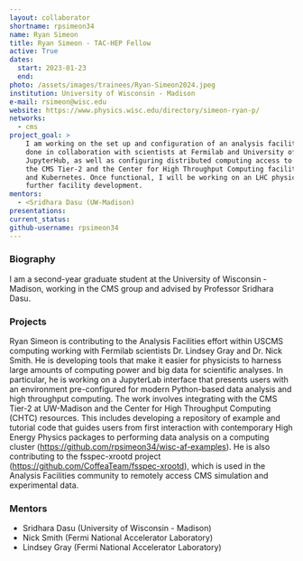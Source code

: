 ```yaml
---
layout: collaborator
shortname: rpsimeon34
name: Ryan Simeon
title: Ryan Simeon - TAC-HEP Fellow
active: True
dates:
  start: 2023-01-23
  end:
photo: /assets/images/trainees/Ryan-Simeon2024.jpeg
institution: University of Wisconsin - Madison
e-mail: rsimeon@wisc.edu
website: https://www.physics.wisc.edu/directory/simeon-ryan-p/
networks:
  - cms
project_goal: >
    I am working on the set up and configuration of an analysis facility at UW-Madison. This work is being 
    done in collaboration with scientists at Fermilab and University of Nebraska/IRIS-HEP. Plans include installing 
    JupyterHub, as well as configuring distributed computing access to the UW-Madison both CPU and GPU resources at 
    the CMS Tier-2 and the Center for High Throughput Computing facility. I am investigating the use of HT-Condor 
    and Kubernetes. Once functional, I will be working on an LHC physics analysis that exploits the resources and motivates
    further facility development.
mentors:
  - <Sridhara Dasu (UW-Madison)
presentations:
current_status:
github-username: rpsimeon34
---
```


### Biography

I am a second-year graduate student at the University of Wisconsin - Madison, working in the CMS group and advised by Professor Sridhara Dasu.

### Projects

Ryan Simeon is contributing to the Analysis Facilities effort within USCMS computing working with Fermilab scientists Dr. Lindsey Gray and Dr. Nick Smith. He is developing tools that make it easier for physicists to harness large amounts of computing power and big data for scientific analyses. In particular, he is working on a JupyterLab interface that presents users with an environment pre-configured for modern Python-based data analysis and high throughput computing. The work involves integrating with the CMS Tier-2 at UW-Madison and the Center for High Throughput Computing (CHTC) resources. This includes developing a repository of example and tutorial code that guides users from first interaction with contemporary High Energy Physics packages to performing data analysis on a computing cluster (https://github.com/rpsimeon34/wisc-af-examples). He is also contributing to the fsspec-xrootd project (https://github.com/CoffeaTeam/fsspec-xrootd), which is used in the Analysis Facilities community to remotely access CMS simulation and experimental data.

### Mentors
 * Sridhara Dasu (University of Wisconsin - Madison)
 * Nick Smith (Fermi National Accelerator Laboratory)
 * Lindsey Gray (Fermi National Accelerator Laboratory)
